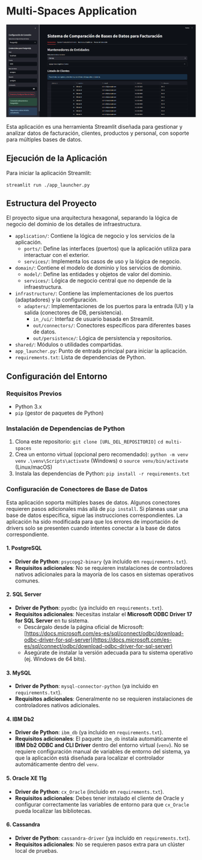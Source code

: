 # Multi-Spaces Application

![Captura de pantalla de la aplicación](preview/image.png)

Esta aplicación es una herramienta Streamlit diseñada para gestionar y analizar datos de facturación, clientes, productos y personal, con soporte para múltiples bases de datos.

## Ejecución de la Aplicación

Para iniciar la aplicación Streamlit:

`streamlit run ./app_launcher.py`

## Estructura del Proyecto

El proyecto sigue una arquitectura hexagonal, separando la lógica de negocio del dominio de los detalles de infraestructura.

*   `application/`: Contiene la lógica de negocio y los servicios de la aplicación.
    *   `ports/`: Define las interfaces (puertos) que la aplicación utiliza para interactuar con el exterior.
    *   `services/`: Implementa los casos de uso y la lógica de negocio.
*   `domain/`: Contiene el modelo de dominio y los servicios de dominio.
    *   `model/`: Define las entidades y objetos de valor del dominio.
    *   `services/`: Lógica de negocio central que no depende de la infraestructura.
*   `infrastructure/`: Contiene las implementaciones de los puertos (adaptadores) y la configuración.
    *   `adapters/`: Implementaciones de los puertos para la entrada (UI) y la salida (conectores de DB, persistencia).
        *   `in_/ui/`: Interfaz de usuario basada en Streamlit.
        *   `out/connectors/`: Conectores específicos para diferentes bases de datos.
        *   `out/persistence/`: Lógica de persistencia y repositorios.
*   `shared/`: Módulos o utilidades compartidas.
*   `app_launcher.py`: Punto de entrada principal para iniciar la aplicación.
*   `requirements.txt`: Lista de dependencias de Python.

## Configuración del Entorno

### Requisitos Previos

*   Python 3.x
*   `pip` (gestor de paquetes de Python)

### Instalación de Dependencias de Python

1.  Clona este repositorio:
    `git clone [URL_DEL_REPOSITORIO]`
    `cd multi-spaces`
2.  Crea un entorno virtual (opcional pero recomendado):
    `python -m venv venv`
    `.\venv\Scripts\activate` (Windows) o `source venv/bin/activate` (Linux/macOS)
3.  Instala las dependencias de Python:
    `pip install -r requirements.txt`

### Configuración de Conectores de Base de Datos

Esta aplicación soporta múltiples bases de datos. Algunos conectores requieren pasos adicionales más allá de `pip install`. Si planeas usar una base de datos específica, sigue las instrucciones correspondientes. La aplicación ha sido modificada para que los errores de importación de drivers solo se presenten cuando intentes conectar a la base de datos correspondiente.

#### 1. PostgreSQL

*   **Driver de Python**: `psycopg2-binary` (ya incluido en `requirements.txt`).
*   **Requisitos adicionales**: No se requieren instalaciones de controladores nativos adicionales para la mayoría de los casos en sistemas operativos comunes.

#### 2. SQL Server

*   **Driver de Python**: `pyodbc` (ya incluido en `requirements.txt`).
*   **Requisitos adicionales**: Necesitas instalar el **Microsoft ODBC Driver 17 for SQL Server** en tu sistema.
    *   Descárgalo desde la página oficial de Microsoft: [https://docs.microsoft.com/es-es/sql/connect/odbc/download-odbc-driver-for-sql-server](https://docs.microsoft.com/es-es/sql/connect/odbc/download-odbc-driver-for-sql-server)
    *   Asegúrate de instalar la versión adecuada para tu sistema operativo (ej. Windows de 64 bits).

#### 3. MySQL

*   **Driver de Python**: `mysql-connector-python` (ya incluido en `requirements.txt`).
*   **Requisitos adicionales**: Generalmente no se requieren instalaciones de controladores nativos adicionales.

#### 4. IBM Db2

*   **Driver de Python**: `ibm_db` (ya incluido en `requirements.txt`).
*   **Requisitos adicionales**: El paquete `ibm_db` instala automáticamente el **IBM Db2 ODBC and CLI Driver** dentro del entorno virtual (`venv`). No se requiere configuración manual de variables de entorno del sistema, ya que la aplicación está diseñada para localizar el controlador automáticamente dentro del `venv`.

#### 5. Oracle XE 11g

*   **Driver de Python**: `cx_Oracle` (incluido en `requirements.txt`).
*   **Requisitos adicionales**: Debes tener instalado el cliente de Oracle y configurar correctamente las variables de entorno para que `cx_Oracle` pueda localizar las bibliotecas.

#### 6. Cassandra

*   **Driver de Python**: `cassandra-driver` (ya incluido en `requirements.txt`).
*   **Requisitos adicionales**: No se requieren pasos extra para un clúster local de pruebas.
